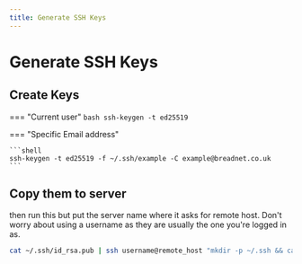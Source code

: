 ```yaml
---
title: Generate SSH Keys
---
```


# Generate SSH Keys

## Create Keys

=== "Current user"
    ```bash
    ssh-keygen -t ed25519
    ```

=== "Specific Email address"

    ```shell
    ssh-keygen -t ed25519 -f ~/.ssh/example -C example@breadnet.co.uk
    ```


## Copy them to server

then run this but put the server name where it asks for remote host. Don't worry about using a username as they are usually the one you're logged in as.

```bash
cat ~/.ssh/id_rsa.pub | ssh username@remote_host "mkdir -p ~/.ssh && cat >> ~/.ssh/authorized_keys"
```
